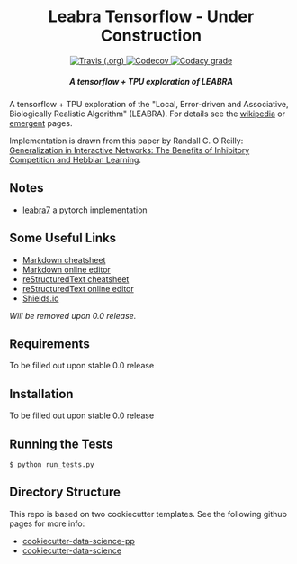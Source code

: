 <h1 align="center">Leabra Tensorflow - Under Construction</h1>
<!-- Pulled from the readme of pcdsdevices https://github.com/pcdshub/pcdsdevices -->

<!-- <p align="center"> -->
<!--   <a href="#motivation">Motivation</a> • -->
<!--   <a href="#installation">Installation</a> -->
<!-- </p> -->

<div align="center">

  <!-- Build Status -->
  <a href="https://travis-ci.org/apra93/leabra-tf">
  <img alt="Travis (.org)" src="https://img.shields.io/travis/apra93/leabra-tf.svg?logo=travis&style=for-the-badge">
  </a>
  
  <!-- Test Coverage -->
  <a href="https://codecov.io/gh/apra93/leabra-tf">
  <img alt="Codecov" src="https://img.shields.io/codecov/c/github/apra93/leabra-tf.svg?logo=codecov&style=for-the-badge">
  </a>
  
  <!-- Code Grade -->
  <a href="https://app.codacy.com/project/apra93/leabra-tf/dashboard">
  <img alt="Codacy grade" src="https://img.shields.io/codacy/grade/ee0d0724c19b416aa84b5ce297cbeaca.svg?logo=codacy&style=for-the-badge"> 
  </a>
  
</div>
  <!-- Add in a break between the badges and the next section. Will likely not be necessary if there is a header after this -->

<h5 align="center">A tensorflow + TPU exploration of LEABRA</h5>

A tensorflow + TPU exploration of the "Local, Error-driven and Associative,
Biologically Realistic Algorithm" (LEABRA). For details see the
[wikipedia](https://en.wikipedia.org/wiki/Leabra) or [emergent](https://grey.colorado.edu/emergent/index.php/Leabra) pages.

Implementation is drawn from this paper by Randall C. O'Reilly: 
[Generalization in Interactive Networks: The Benefits of Inhibitory Competition and Hebbian Learning](https://www.mitpressjournals.org/doi/10.1162/08997660152002834).


## Notes

- [leabra7](https://github.com/cdgreenidge/leabra7) a pytorch implementation


## Some Useful Links

- [Markdown cheatsheet](https://github.com/adam-p/markdown-here/wiki/Markdown-Cheatsheet)
- [Markdown online editor](https://jbt.github.io/markdown-editor/)
- [reStructuredText cheatsheet](https://github.com/ralsina/rst-cheatsheet/blob/master/rst-cheatsheet.rst)
- [reStructuredText online editor](http://rst.ninjs.org/)
- [Shields.io](https://shields.io/)

*Will be removed upon 0.0 release.*

## Requirements

To be filled out upon stable 0.0 release

## Installation

To be filled out upon stable 0.0 release

## Running the Tests

```
$ python run_tests.py
```

## Directory Structure

This repo is based on two cookiecutter templates. See the following github pages for more info:

- [cookiecutter-data-science-pp](https://github.com/apra93/cookiecutter-data-science-pp)
- [cookiecutter-data-science](https://github.com/drivendata/cookiecutter-data-science)

 
